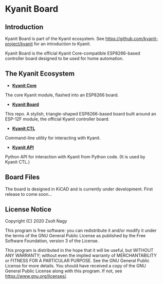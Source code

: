 # __Kyanit__ Board

## Introduction

Kyanit Board is part of the Kyanit ecosystem. See https://github.com/kyanit-project/kyanit for an
introduction to Kyanit.

Kyanit Board is the official Kyanit Core-compatible ESP8266-based controller board designed to be
used for home automation.

## The Kyanit Ecosystem

* [**Kyanit Core**](https://github.com/kyanit-project/kyanit)

The core Kyanit module, flashed into an ESP8266 board.

* [**Kyanit Board**](https://github.com/kyanit-project/kyanit-board)

This repo. A stylish, triangle-shaped ESP8266-based board built around an ESP-12F module, the
official Kyanit controller board.

* [**Kyanit CTL**](https://github.com/kyanit-project/kyanit-ctl)

Command-line utility for interacting with Kyanit.

* [**Kyanit API**](https://github.com/kyanit-project/kyanit-api)

Python API for interaction with Kyanit from Python code. (It is used by Kyanit CTL.)

## Board Files

The board is designed in KiCAD and is currently under development. First release to come soon...

## License Notice

Copyright (C) 2020 Zsolt Nagy

This program is free software: you can redistribute it and/or modify it under the terms of the
GNU General Public License as published by the Free Software Foundation, version 3 of the License.

This program is distributed in the hope that it will be useful, but WITHOUT ANY WARRANTY; without
even the implied warranty of MERCHANTABILITY or FITNESS FOR A PARTICULAR PURPOSE.
See the GNU General Public License for more details.
You should have received a copy of the GNU General Public License along with this program.
If not, see <https://www.gnu.org/licenses/>.
